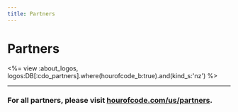 ```yaml
---
title: Partners
---
```

# Partners

<%= view :about_logos, logos:DB[:cdo_partners].where(hourofcode_b:true).and(kind_s:'nz') %>

<HR>

### For all partners, please visit [hourofcode.com/us/partners](http://hourofcode.com/us/partners).
